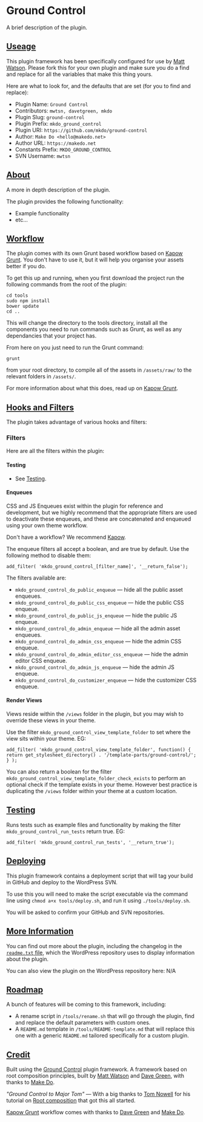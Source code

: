 # Ground Control

A brief description of the plugin.

## [Useage](#useage)

This plugin framework has been specifically configured for use by [Matt Watson](https://github.com/mwtsn/). Please fork this for your own plugin and make
sure you do a find and replace for all the variables that make this thing yours.

Here are what to look for, and the defaults that are set (for you to find and replace):

- Plugin Name: `Ground Control`
- Contributors: `mwtsn, davetgreen, mkdo`
- Plugin Slug: `ground-control`
- Plugin Prefix: `mkdo_ground_control`
- Plugin URI: `https://github.com/mkdo/ground-control`
- Author: `Make Do <hello@makedo.net>`
- Author URL: `https://makedo.net`
- Constants Prefix: `MKDO_GROUND_CONTROL`
- SVN Username: `mwtsn`

## [About](#about)

A more in depth description of the plugin.

The plugin provides the following functionality:

- Example functionality
- etc...

## [Workflow](#workflow)

The plugin comes with its own Grunt based workflow based on [Kapow Grunt](https://github.com/mkdo/kapow-grunt). You don't have to use it, but it will
help you organise your assets better if you do.

To get this up and running, when you first download the project run the following
commands from the root of the plugin:

`cd tools`  
`sudo npm install`  
`bower update`  
`cd ..`  

This will change the directory to the tools directory, install all the components
you need to run commands such as Grunt, as well as any dependancies that your
project has.

From here on you just need to run the Grunt command:

`grunt`

from your root directory, to compile all of the assets in `/assets/raw/` to the
relevant folders in `/assets/`.

For more information about what this does, read up on [Kapow Grunt](https://github.com/mkdo/kapow-grunt).

## [Hooks and Filters](#hooks-filters)
The plugin takes advantage of various hooks and filters:

### Filters
Here are all the filters within the plugin:

#### Testing
- See [Testing](#testing).

#### Enqueues
CSS and JS Enqueues exist within the plugin for reference and development, but
we highly recommend that the appropriate filters are used to deactivate these
enqueues, and these are concatenated and enqueued using your own theme workflow.

Don't have a workflow? We recommend [Kapow](https://github.com/mkdo/kapow-setup).

The enqueue filters all accept a boolean, and are true by default. Use the
following method to disable them:

`add_filter( 'mkdo_ground_control_[filter_name]', '__return_false');`

The filters available are:

- `mkdo_ground_control_do_public_enqueue` &mdash; hide all the public asset enqueues.
- `mkdo_ground_control_do_public_css_enqueue` &mdash; hide the public CSS enqueue.
- `mkdo_ground_control_do_public_js_enqueue` &mdash; hide the public JS enqueue.
- `mkdo_ground_control_do_admin_enqueue` &mdash; hide all the admin asset enqueues.
- `mkdo_ground_control_do_admin_css_enqueue` &mdash; hide the admin CSS enqueue.
- `mkdo_ground_control_do_admin_editor_css_enqueue` &mdash; hide the admin editor CSS enqueue.
- `mkdo_ground_control_do_admin_js_enqueue` &mdash; hide the admin JS enqueue.
- `mkdo_ground_control_do_customizer_enqueue` &mdash; hide the customizer CSS enqueue.

#### Render Views
Views reside within the `/views` folder in the plugin, but you may wish to override
these views in your theme.

Use the filter `mkdo_ground_control_view_template_folder` to set where the view
sits within your theme. EG:

`add_filter( 'mkdo_ground_control_view_template_folder', function() {  
	return get_stylesheet_directory() . '/template-parts/ground-control/';  
} );`  

You can also return a boolean for the filter `mkdo_ground_control_view_template_folder_check_exists`
to perform an optional check if the template exists in your theme. However best
practice is duplicating the `/views` folder within your theme at a custom location.

## [Testing](#testing)
Runs tests such as example files and functionality by making the filter `mkdo_ground_control_run_tests` return true. EG:

`add_filter( 'mkdo_ground_control_run_tests', '__return_true');`

## [Deploying](#deploying)
This plugin framework contains a deployment script that will tag your build in GitHub
and deploy to the WordPress SVN.

To use this you will need to make the script executable via the command line using `chmod a+x tools/deploy.sh`, and run it using `./tools/deploy.sh`.

You will be asked to confirm your GitHub and SVN repositories.

## [More Information](#more-information)
You can find out more about the plugin, including the changelog in the [`readme.txt` file](https://github.com/mwtsn/ground-control/blob/master/readme.txt), which the
WordPress repository uses to display information about the plugin.

You can also view the plugin on the WordPress repository here: N/A

## [Roadmap](#roadmap)
A bunch of features will be coming to this framework, including:

- A rename script in `/tools/rename.sh` that will go through the plugin, find and
replace the default parameters with custom ones.
- A `README.md` template in `/tools/README-template.md` that will replace this one
with a generic `README.md` tailored specifically for a custom plugin.

## [Credit](#credits)

Built using the [Ground Control](https://github.com/mwtsn/ground-control) plugin framework. A framework based on root composition principles, built by [Matt Watson](https://github.com/mwtsn/) and [Dave Green](https://github.com/davetgreen/), with thanks to [Make Do](https://www.makedo.net/).

_"Ground Control to Major Tom"_
&mdash; With a big thanks to [Tom Nowell](https://tomjn.com) for his tutorial on [Root composition](https://tomjn.com/2015/06/24/root-composition-in-wordpress-plugins/) that got this all started.

[Kapow Grunt](https://github.com/mkdo/kapow-grunt) workflow comes with thanks to [Dave Green](https://github.com/davetgreen/) and [Make Do](https://www.makedo.net/).
